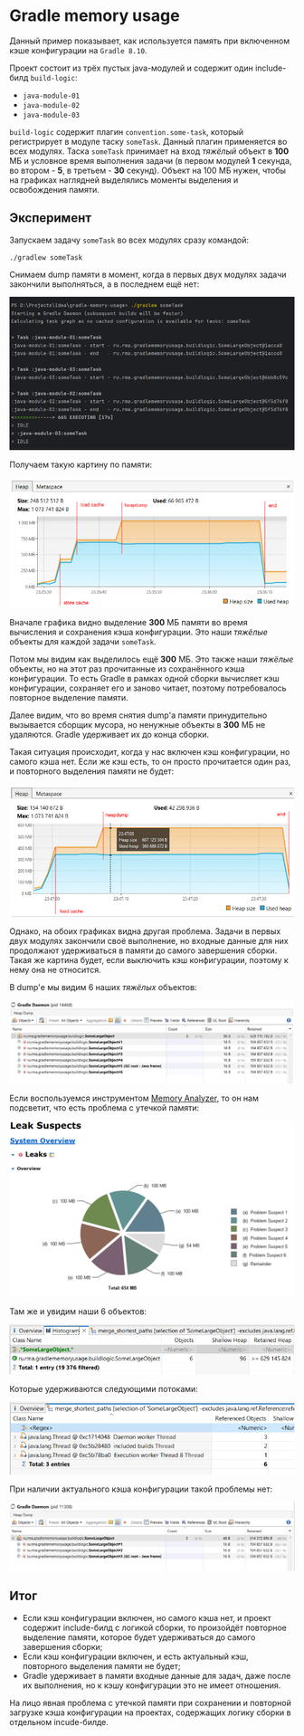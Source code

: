 # Gradle memory usage

Данный пример показывает, как используется память при включенном кэше конфигурации на `Gradle 8.10`.

Проект состоит из трёх пустых java-модулей и содержит один include-билд `build-logic`:
- `java-module-01`
- `java-module-02`
- `java-module-03`

`build-logic` содержит плагин `convention.some-task`, который регистрирует в модуле таску `someTask`.
Данный плагин применяется во всех модулях.
Таска `someTask` принимает на вход _тяжёлый_ объект в **100** МБ и условное время выполнения задачи
(в первом модулей **1** секунда, во втором - **5**, в третьем - **30** секунд).
Объект на 100 МБ нужен, чтобы на графиках наглядней выделялись моменты выделения и освобождения памяти.

## Эксперимент

Запускаем задачу `someTask` во всех модулях сразу командой:
```shell
./gradlew someTask
```

Снимаем dump памяти в момент, когда в первых двух модулях задачи закончили выполняться, а в последнем ещё нет:

![console](docs/img/console.png)

Получаем такую картину по памяти:

![heap](docs/img/heap.png)

Вначале графика видно выделение **300** МБ памяти во время вычисления и сохранения кэша конфигурации.
Это наши _тяжёлые_ объекты для каждой задачи `someTask`.

Потом мы видим как выделилось ещё **300** МБ. Это также наши _тяжёлые_ объекты,
но на этот раз прочитанные из сохранённого кэша конфигурации.
То есть Gradle в рамках одной сборки вычисляет кэш конфигурации, сохраняет его и заново читает, поэтому потребовалось
повторное выделение памяти.

Далее видим, что во время снятия dump'а памяти принудительно вызывается сборщик мусора, но
ненужные объекты в **300** МБ не удаляются. Gradle удерживает их до конца сборки.

Такая ситуация происходит, когда у нас включен кэш конфигурации, но самого кэша нет.
Если же кэш есть, то он просто прочитается один раз, и повторного выделения памяти не будет:

![heap-cc-reused](docs/img/heap_cc_reused.png)

Однако, на обоих графиках видна другая проблема. Задачи в первых двух модулях закончили своё выполнение,
но входные данные для них продолжают удерживаться в памяти до самого завершения сборки.
Такая же картина будет, если выключить кэш конфигурации, поэтому к нему она не относится.

В dump'е мы видим 6 наших _тяжёлых_ объектов:

![objects](docs/img/objects.png)

Если воспользуемся инструментом [Memory Analyzer](https://eclipse.dev/mat/), то он нам подсветит,
что есть проблема с утечкой памяти:

![leak_suspects](docs/img/leak_suspects.png)

Там же и увидим наши 6 объектов:

![histogram](docs/img/histogram.png)

Которые удерживаются следующими потоками:

![paths](docs/img/paths.png)

При наличии актуального кэша конфигурации такой проблемы нет:

![objects_cc_reused](docs/img/objects_cc_reused.png)

## Итог

- Если кэш конфигурации включен, но самого кэша нет, и проект содержит include-билд с логикой сборки, то произойдёт
повторное выделение памяти, которое будет удерживаться до самого завершения сборки;
- Если кэш конфигурации включен, и есть актуальный кэш, повторного выделения памяти не будет;
- Gradle удерживает в памяти входные данные для задач, даже после их выполнения, но к кэшу конфигурации это не имеет
  отношения.

На лицо явная проблема с утечкой памяти при сохранении и повторной загрузке кэша конфигурации на проектах, содержащих
логику сборки в отдельном incude-билде.
